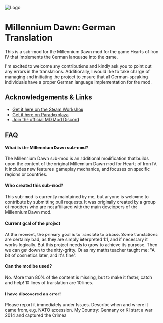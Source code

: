 
![Logo](https://i.imgur.com/sVf15M6.png)


# Millennium Dawn: German Translation 
This is a sub-mod for the Millennium Dawn mod for the game Hearts of Iron IV that implements the German language into the game.

I'm excited to welcome any contributions and kindly ask you to point out any errors in the translations. Additionally, I would like to take charge of managing and initiating the project to ensure that all German-speaking individuals have a proper German language implementation for the mod.

## Acknowledgements & Links
+ [Get it here on the Steam Workshop](#)
+ [Get it here on Paradoxplaza](#)
+ [Join the official MD Mod Discord](https://discord.gg/millenniumdawn)

## FAQ

#### What is the Millennium Dawn sub-mod?
The Millennium Dawn sub-mod is an additional modification that builds upon the content of the original Millennium Dawn mod for Hearts of Iron IV. It includes new features, gameplay mechanics, and focuses on specific regions or countries.

#### Who created this sub-mod?
This sub-mod is currently maintained by me, but anyone is welcome to contribute by submitting pull requests. It was originally created by a group of modders who are not affiliated with the main developers of the Millennium Dawn mod.

#### Current goal of the project
At the moment, the primary goal is to translate to a base. Some translations are certainly bad, as they are simply interpreted 1:1, and if necessary it works logically. But this project needs to grow to achieve its purpose. Then we can get down to the nitty-gritty.  Or as my maths teacher taught me: "A bit of cosmetics later, and it's fine".

#### Can the mod be used?
No. More than 80% of the content is missing, but to make it faster, catch and help! 10 lines of translation are 10 lines.

#### I have discovered an error!
Please report it immediately under Issues. Describe when and where it came from, e.g. NATO accession. My Country: Germany or KI start a war 2014 and captured the Crimea
